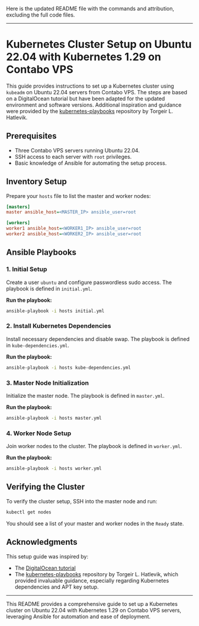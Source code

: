 Here is the updated README file with the commands and attribution, excluding the full code files.

---

# Kubernetes Cluster Setup on Ubuntu 22.04 with Kubernetes 1.29 on Contabo VPS

This guide provides instructions to set up a Kubernetes cluster using `kubeadm` on Ubuntu 22.04 servers from Contabo VPS. The steps are based on a DigitalOcean tutorial but have been adapted for the updated environment and software versions. Additional inspiration and guidance were provided by the [kubernetes-playbooks](https://github.com/torgeirl/kubernetes-playbooks/tree/main) repository by Torgeir L. Hatlevik.

## Prerequisites

- Three Contabo VPS servers running Ubuntu 22.04.
- SSH access to each server with `root` privileges.
- Basic knowledge of Ansible for automating the setup process.

## Inventory Setup

Prepare your `hosts` file to list the master and worker nodes:

```ini
[masters]
master ansible_host=<MASTER_IP> ansible_user=root

[workers]
worker1 ansible_host=<WORKER1_IP> ansible_user=root
worker2 ansible_host=<WORKER2_IP> ansible_user=root
```

## Ansible Playbooks

### 1. Initial Setup

Create a user `ubuntu` and configure passwordless sudo access. The playbook is defined in `initial.yml`.

**Run the playbook:**
```sh
ansible-playbook -i hosts initial.yml
```

### 2. Install Kubernetes Dependencies

Install necessary dependencies and disable swap. The playbook is defined in `kube-dependencies.yml`.

**Run the playbook:**
```sh
ansible-playbook -i hosts kube-dependencies.yml
```

### 3. Master Node Initialization

Initialize the master node. The playbook is defined in `master.yml`.

**Run the playbook:**
```sh
ansible-playbook -i hosts master.yml
```

### 4. Worker Node Setup

Join worker nodes to the cluster. The playbook is defined in `worker.yml`.

**Run the playbook:**
```sh
ansible-playbook -i hosts worker.yml
```

## Verifying the Cluster

To verify the cluster setup, SSH into the master node and run:

```sh
kubectl get nodes
```

You should see a list of your master and worker nodes in the `Ready` state.

## Acknowledgments

This setup guide was inspired by:
- The [DigitalOcean tutorial](https://www.digitalocean.com/community/tutorials/how-to-create-a-kubernetes-cluster-using-kubeadm-on-ubuntu-20-04)
- The [kubernetes-playbooks](https://github.com/torgeirl/kubernetes-playbooks/tree/main) repository by Torgeir L. Hatlevik, which provided invaluable guidance, especially regarding Kubernetes dependencies and APT key setup.

---

This README provides a comprehensive guide to set up a Kubernetes cluster on Ubuntu 22.04 with Kubernetes 1.29 on Contabo VPS servers, leveraging Ansible for automation and ease of deployment.
